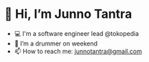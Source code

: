 # 👋 Hi, I’m Junno Tantra

- 💻 I'm a software engineer lead @tokopedia
- 🥁 I’m a drummer on weekend
- 📫 How to reach me: junnotantra@gmail.com
